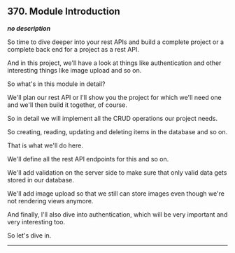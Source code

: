 ## 370. Module Introduction

<strong><em>no description</em></strong>

So time to dive deeper into your rest APIs and build a complete project or a
complete back end for a project as a rest API. 

And in this project, we'll have a look at things like authentication and other
interesting things like image upload and so on. 

So what's in this module in detail? 

We'll plan our rest API or I'll show you the project for which we'll need one
and we'll then build it together, of course. 

So in detail we will implement all the CRUD operations our project needs. 

So creating, reading, updating and deleting items in the database and so on. 

That is what we'll do here. 

We'll define all the rest API endpoints for this and so on. 

We'll add validation on the server side to make sure that only valid data gets
stored in our database. 

We'll add image upload so that we still can store images even though we're not
rendering views anymore. 

And finally, I'll also dive into authentication, which will be very important
and very interesting too. 

So let's dive in. 

---